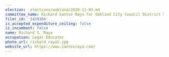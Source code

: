 ```yaml
---
election: _elections/oakland/2020-11-03.md
committee_name: Richard Santos Raya for Oakland City Council District 5 2020
filer_id: '1429104'
is_accepted_expenditure_ceiling: false
is_incumbent: false
name: Richard S. Raya
occupation: Legal Educator
photo_url: richard_raya2.jpg
website_url: https://www.santosraya.com/
---
```

